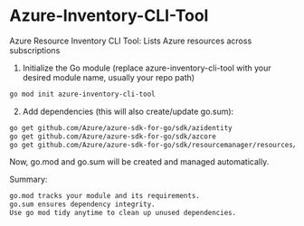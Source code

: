 # Azure-Inventory-CLI-Tool
Azure Resource Inventory CLI Tool: Lists Azure resources across subscriptions

1. Initialize the Go module (replace azure-inventory-cli-tool with your desired module name, usually your repo path)

```bash
go mod init azure-inventory-cli-tool
```

2. Add dependencies (this will also create/update go.sum):

```bash
go get github.com/Azure/azure-sdk-for-go/sdk/azidentity
go get github.com/Azure/azure-sdk-for-go/sdk/azcore
go get github.com/Azure/azure-sdk-for-go/sdk/resourcemanager/resources/armresources
```

Now, go.mod and go.sum will be created and managed automatically.

Summary:

```bash
go.mod tracks your module and its requirements.
go.sum ensures dependency integrity.
Use go mod tidy anytime to clean up unused dependencies.
```